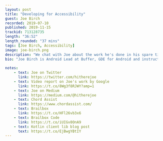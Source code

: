 ```yaml
---
layout: post
title: "Developing for Accessibility"
guest: Joe Birch
recorded: 2019-07-10
published: 2019-11-15
trackid: 713128735
length: "36:52"
length_rounded: "37 mins"
tags: [Joe Birch, Accessibility]
image: joe-birch.png
description: "We chat with Joe about the work he's done in his spare time to create an accessible guitar, to teach those that are challenged. A very inspiring tale of working to make things better for others in this world."
bio: "Joe Birch is Android Lead at Buffer, GDE for Android and instructor at Caster.IO"
                                                                                                                                                                                                                                                                                        
notes: 
    - text: Joe on Twitter
      link: https://twitter.com/hitherejoe
    - text: Video report on Joe's work by Google
      link: https://t.co/8Wg3f8RJWY?amp=1
    - text: Joe on Medium
      link: https://medium.com/@hitherejoe
    - text: Chord Assist 
      link: https://www.chordassist.com/
    - text: Brailbox
      link: https://t.co/HFl26vb3x6
    - text: Brailbox Code
      link: https://t.co/iUIGv8OnA9  
    - text: Kotlin client lib blog post 
      text: https://t.co/EjBwgYBtIY
---
```

